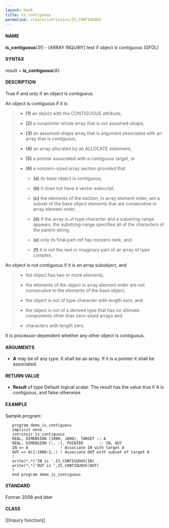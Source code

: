 ```yaml
---
layout: book
title: is_contiguous
permalink: /learn/intrinsics/IS_CONTIGUOUS
---
```

#### NAME

__is\_contiguous__(3f) - \[ARRAY INQUIRY\] test if object is contiguous
(GFDL)

#### SYNTAX

result = __is\_contiguous__(A)

#### DESCRIPTION

True if and only if an object is contiguous.

An object is contiguous if it is

>   - __(1)__
>     an object with the CONTIGUOUS attribute,
>
>   - __(2)__
>     a nonpointer whole array that is not assumed-shape,
>
>   - __(3)__
>     an assumed-shape array that is argument associated with an array
>     that is contiguous,
>
>   - __(4)__
>     an array allocated by an ALLOCATE statement,
>
>   - __(5)__
>     a pointer associated with a contiguous target, or
>
>   - __(6)__
>     a nonzero-sized array section provided that
>
>       - __(a)__
>         its base object is contiguous,
>
>       - __(b)__
>         it does not have a vector subscript,
>
>       - __(c)__
>         the elements of the section, in array element order, are a
>         subset of the base object elements that are consecutive in
>         array element order,
>
>       - __(d)__
>         if the array is of type character and a substring-range
>         appears, the substring-range specifies all of the characters
>         of the parent-string,
>
>       - __(e)__
>         only its final part-ref has nonzero rank, and
>
>       - __(f)__
>         it is not the real or imaginary part of an array of type
>         complex.

An object is not contiguous if it is an array subobject, and

>   - the object has two or more elements,
>
>   - the elements of the object in array element order are not
>     consecutive in the elements of the base object,
>
>   - the object is not of type character with length zero, and
>
>   - the object is not of a derived type that has no ultimate
>     components other than zero-sized arrays and
>
>   - characters with length zero.

It is processor-dependent whether any other object is contiguous.

#### ARGUMENTS

  - __A__
    may be of any type. It shall be an array. If it is a pointer it
    shall be associated.

#### RETURN VALUE

  - __Result__
    of type Default logical scalar. The result has the value true if A
    is contiguous, and false otherwise.

#### EXAMPLE

Sample program:

```
   program demo_is_contiguous
   implicit none
   intrinsic is_contiguous
   REAL, DIMENSION (1000, 1000), TARGET :: A
   REAL, DIMENSION (:, :), POINTER       :: IN, OUT
   IN => A              ! Associate IN with target A
   OUT => A(1:1000:2,:) ! Associate OUT with subset of target A
   !
   write(*,*)'IN is ',IS_CONTIGUOUS(IN)
   write(*,*)'OUT is ',IS_CONTIGUOUS(OUT)
   !
   end program demo_is_contiguous
```

#### STANDARD

Fortran 2008 and later

#### CLASS

\[\[Inquiry function\]\]
